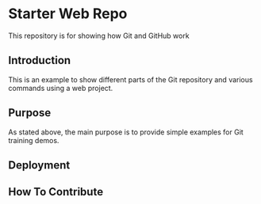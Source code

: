 # Starter Web Repo

This repository is for showing how Git and GitHub work

## Introduction

This is an example to show different parts of the Git repository and various commands using a web project.

## Purpose

As stated above, the main purpose is to provide simple examples for Git training demos.

## Deployment

## How To Contribute
